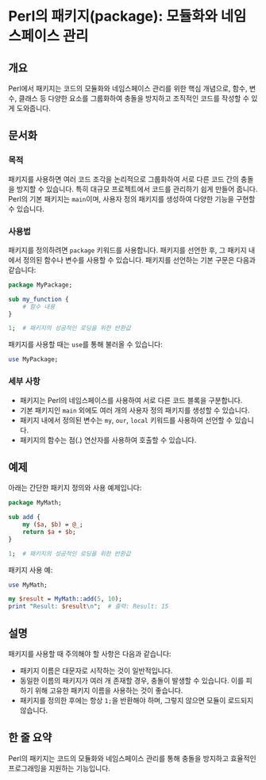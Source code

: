 <!--
Meta Description: # Perl의 패키지(package): 모듈화와 네임스페이스 관리 ## 개요 Perl에서 패키지는 코드의 모듈화와 네임스페이스 관리를 위한 핵심 개념으로, 함수, 변수, 클래스 등 다양한 요소를 그룹화하여 충돌을 방지하고 조직적인 코드를 작성할 수 있게 도와줍니다. #...
Meta Keywords: 패키지를, 있습니다, 패키지, perl의, package
-->

# Perl의 패키지(package): 모듈화와 네임스페이스 관리

## 개요
Perl에서 패키지는 코드의 모듈화와 네임스페이스 관리를 위한 핵심 개념으로, 함수, 변수, 클래스 등 다양한 요소를 그룹화하여 충돌을 방지하고 조직적인 코드를 작성할 수 있게 도와줍니다.

## 문서화
### 목적
패키지를 사용하면 여러 코드 조각을 논리적으로 그룹화하여 서로 다른 코드 간의 충돌을 방지할 수 있습니다. 특히 대규모 프로젝트에서 코드를 관리하기 쉽게 만들어 줍니다. Perl의 기본 패키지는 `main`이며, 사용자 정의 패키지를 생성하여 다양한 기능을 구현할 수 있습니다.

### 사용법
패키지를 정의하려면 `package` 키워드를 사용합니다. 패키지를 선언한 후, 그 패키지 내에서 정의된 함수나 변수를 사용할 수 있습니다. 패키지를 선언하는 기본 구문은 다음과 같습니다:

```perl
package MyPackage;

sub my_function {
    # 함수 내용
}

1;  # 패키지의 성공적인 로딩을 위한 반환값
```

패키지를 사용할 때는 `use`를 통해 불러올 수 있습니다:

```perl
use MyPackage;
```

### 세부 사항
- 패키지는 Perl의 네임스페이스를 사용하여 서로 다른 코드 블록을 구분합니다.
- 기본 패키지인 `main` 외에도 여러 개의 사용자 정의 패키지를 생성할 수 있습니다.
- 패키지 내에서 정의된 변수는 `my`, `our`, `local` 키워드를 사용하여 선언할 수 있습니다.
- 패키지의 함수는 점(.) 연산자를 사용하여 호출할 수 있습니다.

## 예제
아래는 간단한 패키지 정의와 사용 예제입니다:

```perl
package MyMath;

sub add {
    my ($a, $b) = @_;
    return $a + $b;
}

1;  # 패키지의 성공적인 로딩을 위한 반환값
```

패키지 사용 예:

```perl
use MyMath;

my $result = MyMath::add(5, 10);
print "Result: $result\n";  # 출력: Result: 15
```

## 설명
패키지를 사용할 때 주의해야 할 사항은 다음과 같습니다:
- 패키지 이름은 대문자로 시작하는 것이 일반적입니다.
- 동일한 이름의 패키지가 여러 개 존재할 경우, 충돌이 발생할 수 있습니다. 이를 피하기 위해 고유한 패키지 이름을 사용하는 것이 좋습니다.
- 패키지를 정의한 후에는 항상 `1;`을 반환해야 하며, 그렇지 않으면 모듈이 로드되지 않습니다.

## 한 줄 요약
Perl의 패키지는 코드의 모듈화와 네임스페이스 관리를 통해 충돌을 방지하고 효율적인 프로그래밍을 지원하는 기능입니다.